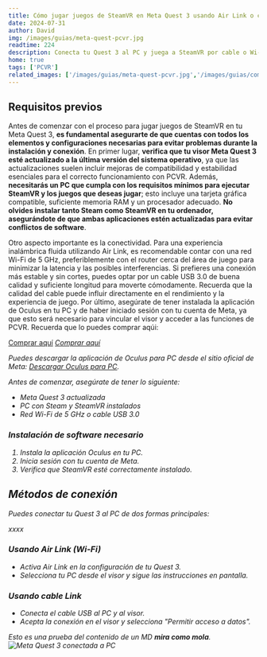 ```yaml
---
title: Cómo jugar juegos de SteamVR en Meta Quest 3 usando Air Link o cable
date: 2024-07-31
author: David
img: /images/guias/meta-quest-pcvr.jpg
readtime: 224
description: Conecta tu Quest 3 al PC y juega a SteamVR por cable o Wi-Fi. Te explicamos cómo.
home: true
tags: ['PCVR']
related_images: ['/images/guias/meta-quest-pcvr.jpg','/images/guias/como-usar-emuladores-clasicos-meta-quest-3.webp']
---
```

## Requisitos previos

Antes de comenzar con el proceso para jugar juegos de SteamVR en tu Meta Quest 3, **es fundamental asegurarte de que cuentas con todos los elementos y configuraciones necesarias para evitar problemas durante la instalación y conexión**. En primer lugar, **verifica que tu visor Meta Quest 3 esté actualizado a la última versión del sistema operativo**, ya que las actualizaciones suelen incluir mejoras de compatibilidad y estabilidad esenciales para el correcto funcionamiento con PCVR. Además, **necesitarás un PC que cumpla con los requisitos mínimos para ejecutar SteamVR y los juegos que deseas jugar**; esto incluye una tarjeta gráfica compatible, suficiente memoria RAM y un procesador adecuado. **No olvides instalar tanto Steam como SteamVR en tu ordenador, asegurándote de que ambas aplicaciones estén actualizadas para evitar conflictos de software**.

Otro aspecto importante es la conectividad. Para una experiencia inalámbrica fluida utilizando Air Link, es recomendable contar con una red Wi-Fi de 5 GHz, preferiblemente con el router cerca del área de juego para minimizar la latencia y las posibles interferencias. Si prefieres una conexión más estable y sin cortes, puedes optar por un cable USB 3.0 de buena calidad y suficiente longitud para moverte cómodamente. Recuerda que la calidad del cable puede influir directamente en el rendimiento y la experiencia de juego. Por último, asegúrate de tener instalada la aplicación de Oculus en tu PC y de haber iniciado sesión con tu cuenta de Meta, ya que esto será necesario para vincular el visor y acceder a las funciones de PCVR. Recuerda que lo puedes comprar aqúi:

<a href="https://google.es" class="amazon">Comprar aquí<i></a>
<a href="https://google.es" class="meta">Comprar aquí<i></a>

Puedes descargar la aplicación de Oculus para PC desde el sitio oficial de Meta: [Descargar Oculus para PC](https://www.meta.com/es-es/quest/setup/).

Antes de comenzar, asegúrate de tener lo siguiente:

- Meta Quest 3 actualizada
- PC con Steam y SteamVR instalados
- Red Wi-Fi de 5 GHz o cable USB 3.0

### Instalación de software necesario

1. Instala la aplicación Oculus en tu PC.
2. Inicia sesión con tu cuenta de Meta.
3. Verifica que SteamVR esté correctamente instalado.

## Métodos de conexión

Puedes conectar tu Quest 3 al PC de dos formas principales:
<div class="bg-red-200">xxxx</div>

### Usando Air Link (Wi-Fi)

- Activa Air Link en la configuración de tu Quest 3.
- Selecciona tu PC desde el visor y sigue las instrucciones en pantalla.

### Usando cable Link

- Conecta el cable USB al PC y al visor.
- Acepta la conexión en el visor y selecciona "Permitir acceso a datos".

Esto es una prueba del contenido de un MD **mira como mola**.
![Meta Quest 3 conectada a PC](/images/guias/meta-quest-pcvr.jpg)